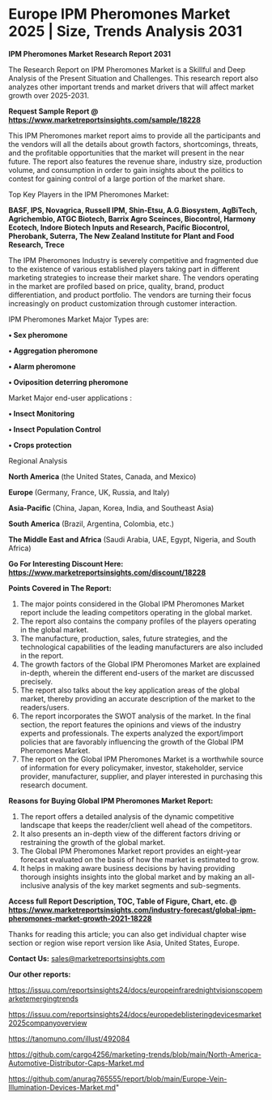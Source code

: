 # Europe IPM Pheromones Market 2025 | Size, Trends Analysis 2031

<strong>IPM Pheromones Market Research Report 2031</strong>

The Research Report on IPM Pheromones Market is a Skillful and Deep Analysis of the Present Situation and Challenges. This research report also analyzes other important trends and market drivers that will affect market growth over 2025-2031.

<strong>Request Sample Report @ <a href=https://www.marketreportsinsights.com/sample/18228>https://www.marketreportsinsights.com/sample/18228</a></strong>

This IPM Pheromones market report aims to provide all the participants and the vendors will all the details about growth factors, shortcomings, threats, and the profitable opportunities that the market will present in the near future. The report also features the revenue share, industry size, production volume, and consumption in order to gain insights about the politics to contest for gaining control of a large portion of the market share.

Top Key Players in the IPM Pheromones Market:

<strong>BASF, IPS, Novagrica, Russell IPM, Shin-Etsu, A.G.Biosystem, AgBiTech, Agrichembio, ATGC Biotech, Barrix Agro Sceinces, Biocontrol, Harmony Ecotech, Indore Biotech Inputs and Research, Pacific Biocontrol, Pherobank, Suterra, The New Zealand Institute for Plant and Food Research, Trece</strong>

The IPM Pheromones Industry is severely competitive and fragmented due to the existence of various established players taking part in different marketing strategies to increase their market share. The vendors operating in the market are profiled based on price, quality, brand, product differentiation, and product portfolio. The vendors are turning their focus increasingly on product customization through customer interaction.

IPM Pheromones Market Major Types are:

<strong>• Sex pheromone

• Aggregation pheromone

• Alarm pheromone

• Oviposition deterring pheromone</strong>

Market Major end-user applications :

<strong>• Insect Monitoring

• Insect Population Control

• Crops protection</strong>

Regional Analysis

</u><strong><b>North America</b></strong> (the United States, Canada, and Mexico)

<strong><b>Europe </b></strong>(Germany, France, UK, Russia, and Italy)

<strong><b>Asia-Pacific</b></strong> (China, Japan, Korea, India, and Southeast Asia)

<strong><b>South America</b></strong> (Brazil, Argentina, Colombia, etc.)

<strong><b>The Middle East and Africa</b></strong> (Saudi Arabia, UAE, Egypt, Nigeria, and South Africa)

<strong>Go For Interesting Discount Here: <a href=https://www.marketreportsinsights.com/discount/18228>https://www.marketreportsinsights.com/discount/18228</a></strong>

<strong>Points Covered in The Report:</strong>
<ol>
  <li>The major points considered in the Global IPM Pheromones Market report include the leading competitors operating in the global market.</li>
  <li>The report also contains the company profiles of the players operating in the global market.</li>
  <li>The manufacture, production, sales, future strategies, and the technological capabilities of the leading manufacturers are also included in the report.</li>
  <li>The growth factors of the Global IPM Pheromones Market are explained in-depth, wherein the different end-users of the market are discussed precisely.</li>
  <li>The report also talks about the key application areas of the global market, thereby providing an accurate description of the market to the readers/users.</li>
  <li>The report incorporates the SWOT analysis of the market. In the final section, the report features the opinions and views of the industry experts and professionals. The experts analyzed the export/import policies that are favorably influencing the growth of the Global IPM Pheromones Market.</li>
  <li>The report on the Global IPM Pheromones Market is a worthwhile source of information for every policymaker, investor, stakeholder, service provider, manufacturer, supplier, and player interested in purchasing this research document.</li>
</ol>
<strong>Reasons for Buying Global IPM Pheromones Market Report:</strong>

<ol>
  <li>The report offers a detailed analysis of the dynamic competitive landscape that keeps the reader/client well ahead of the competitors.</li>
  <li>It also presents an in-depth view of the different factors driving or restraining the growth of the global market.</li>
  <li>The Global IPM Pheromones Market report provides an eight-year forecast evaluated on the basis of how the market is estimated to grow.</li>
  <li>It helps in making aware business decisions by having providing thorough insights insights into the global market and by making an all-inclusive analysis of the key market segments and sub-segments.</li>
</ol>
<strong>Access full Report Description, TOC, Table of Figure, Chart, etc. @ <a href=https://www.marketreportsinsights.com/industry-forecast/global-ipm-pheromones-market-growth-2021-18228>https://www.marketreportsinsights.com/industry-forecast/global-ipm-pheromones-market-growth-2021-18228</a></strong>


Thanks for reading this article; you can also get individual chapter wise section or region wise report version like Asia, United States, Europe.

<strong>Contact Us:</strong>
sales@marketreportsinsights.com

<strong>Our other reports:</strong>

<a href=https://issuu.com/reportsinsights24/docs/europeinfrarednightvisionscopemarketemergingtrends>https://issuu.com/reportsinsights24/docs/europeinfrarednightvisionscopemarketemergingtrends</a>

<a href=https://issuu.com/reportsinsights24/docs/europedeblisteringdevicesmarket2025companyoverview>https://issuu.com/reportsinsights24/docs/europedeblisteringdevicesmarket2025companyoverview</a>

<a href=https://tanomuno.com/illust/492084>https://tanomuno.com/illust/492084</a>

<a href=https://github.com/cargo4256/marketing-trends/blob/main/North-America-Automotive-Distributor-Caps-Market.md>https://github.com/cargo4256/marketing-trends/blob/main/North-America-Automotive-Distributor-Caps-Market.md</a>

<a href=https://github.com/anurag765555/report/blob/main/Europe-Vein-Illumination-Devices-Market.md>https://github.com/anurag765555/report/blob/main/Europe-Vein-Illumination-Devices-Market.md</a>"
